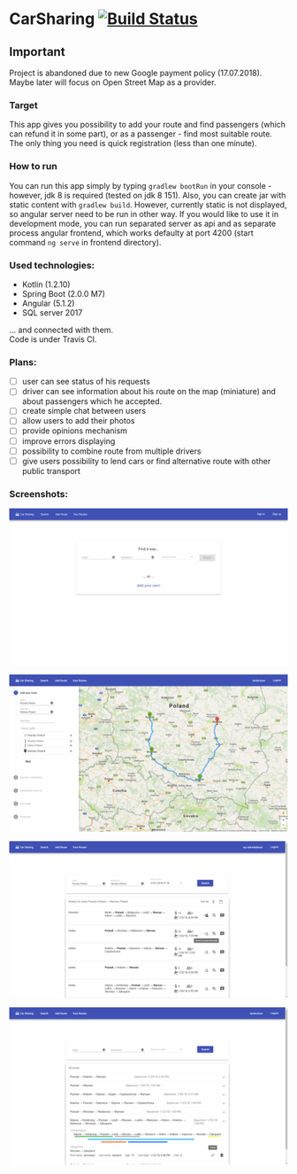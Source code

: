 # CarSharing [![Build Status](https://travis-ci.org/Azbesciak/CarSharing.svg?branch=master)](https://travis-ci.org/Azbesciak/CarSharing)
## Important
Project is abandoned due to new Google payment policy (17.07.2018). Maybe later will focus on Open Street Map as a provider.

### Target
This app gives you possibility to add your route and find passengers (which can refund it in some part), or as a passenger - find most suitable route. The only thing you need is quick registration (less than one minute).

### How to run
You can run this app simply by typing `gradlew bootRun` in your console - however, jdk 8 is required (tested on jdk 8 151).
Also, you can create jar with static content with `gradlew build`.
However, currently static is not displayed, so angular server need to be run in other way.
If you would like to use it in development mode, you can run separated server as api and as separate process angular frontend, which works defaulty at port 4200 (start command `ng serve` in frontend directory).

### Used technologies:
 - Kotlin (1.2.10)
 - Spring Boot (2.0.0 M7)
 - Angular (5.1.2)
 - SQL server 2017
 
... and connected with them. <br>
Code is under Travis CI.
 
### Plans:
 - [ ] user can see status of his requests
 - [ ] driver can see information about his route on the map (miniature) and about passengers which he accepted.
 - [ ] create simple chat between users
 - [ ] allow users to add their photos
 - [ ] provide opinions mechanism
 - [ ] improve errors displaying
 - [ ] possibility to combine route from multiple drivers
 - [ ] give users possibility to lend cars or find alternative route with other public transport
 
 ### Screenshots:
 ![Home page][homePage]

 ![Adding route][addRoute]

 ![Searching route][searchRoute]

 ![Routes view][routesView]

[homePage]: https://raw.githubusercontent.com/Azbesciak/CarSharing/master/screenshots/homePage.png "Home page"
[addRoute]: https://raw.githubusercontent.com/Azbesciak/CarSharing/master/screenshots/addRoute.png "Add route"
[searchRoute]: https://raw.githubusercontent.com/Azbesciak/CarSharing/master/screenshots/searchRoute.png "Search route"
[routesView]: https://raw.githubusercontent.com/Azbesciak/CarSharing/master/screenshots/routesView.png "Routes view"
